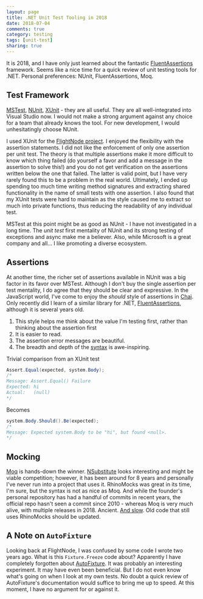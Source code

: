```yaml
---
layout: page
title: .NET Unit Test Tooling in 2018
date: 2018-07-04
comments: true
category: testing
tags: [unit-test]
sharing: true
---
```


It is 2018, and I have only just learned about the fantastic [FluentAssertions](https://fluentassertions.com/) framework. Seems like a nice time for a quick review of unit testing tools for .NET. Personal preferences: NUnit, FluentAssertions, Moq.

## Test Framework

[MSTest](https://en.wikipedia.org/wiki/Visual_Studio_Unit_Testing_Framework), [NUnit](http://nunit.org/), [XUnit](https://xunit.github.io/) - they are all useful. They are all well-integrated into Visual Studio now. I would not make a strong argument against any choice for a team that already knows the tool. For new development, I would unhesitatingly choose NUnit.

I used XUnit for the [FlightNode project](https://github.com/flightnode). I enjoyed the flexibility with the assertion statements. I did not like the enforcement of only one assertion per unit test. The theory is that multiple assertions make it more difficult to know which thing failed (do yourself a favor and add a message in the assertion to solve this!) and you do not get verification on the assertions written below the one that failed. The latter is valid point, but I have very rarely found this to be a problem in the real world. Ultimately, I ended up spending too much time writing method signatures and extracting shared functionality in the name of small tests with one assertion. I also found that my XUnit tests were hard to maintain as the style caused me to extract so much into private functions, thus reducing the readability of any individual test.

MSTest at this point might be as good as NUnit - I have not investigated in a long time. The _unit test_ first mentality of NUnit and its strong testing of exceptions and async make me a believer. Also, while Microsoft is a great company and all… I like promoting a diverse ecosystem.

## Assertions

At another time, the richer set of assertions available in NUnit was a big factor in its favor over MSTest. Although I don't buy the single assertion per test mentality, I do agree that they should be clear and expressive. In the JavaScript world, I've come to enjoy the _should_ style of assertions in [Chai](http://www.chaijs.com/guide/styles/). Only recently did I learn of a similar library for .NET, [FluentAssertions](https://fluentassertions.com/), although it is several years old.

1. This style helps me think about the value I'm testing first, rather than thinking about the assertion first
1. It is easier to read.
1. The assertion error messages are beautiful.
1. The breadth and depth of the [syntax](https://fluentassertions.com/documentation) is awe-inspiring.

Trivial comparison from an XUnit test

```csharp
Assert.Equal(expected, system.Body);
/*
Message: Assert.Equal() Failure
Expected: hi
Actual:   (null)
*/
```

Becomes

```csharp
system.Body.Should().Be(expected);
/*
Message: Expected system.Body to be "hi", but found <null>.
*/
```

## Mocking

[Moq](https://github.com/moq/moq4) is hands-down the winner. [NSubstitute](http://nsubstitute.github.io/) looks interesting and might be viable competition; however, it has been around for 8 years and personally I've never run into a project that uses it. RhinoMocks was great in its time, I'm sure, but the syntax is not as nice as Moq. And while the founder's personal repository has had a handful of commits in recent years, the official repo hasn't seen a commit since 2010 - whereas Moq is very much alive, with multiple releases in 2018. Ancient. [And slow](http://codebetter.com/aaronjensen/2008/05/08/mock-framework-benchmarks/). Old code that still uses RhinoMocks should be updated.

## A Note on `AutoFixture`

Looking back at FlightNode, I was confused by some code I wrote two years ago. What is this `Fixture.Freeze` code about? Apparently I have completely forgotten about [AutoFixture](https://github.com/AutoFixture/AutoFixture). It was probably an interesting experiment. It may have even been beneficial. But I do not even know what's going on when I look at my own tests. No doubt a quick review of AutoFixture's documentation would suffice to bring me up to speed. At this moment, I have no argument for or against it.